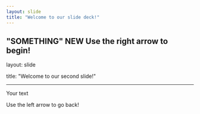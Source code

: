 ```yaml
---
layout: slide
title: "Welcome to our slide deck!"
---
```

"SOMETHING" NEW
Use the right arrow to begin!
---

layout: slide

title: "Welcome to our second slide!"

---

Your text

Use the left arrow to go back!
